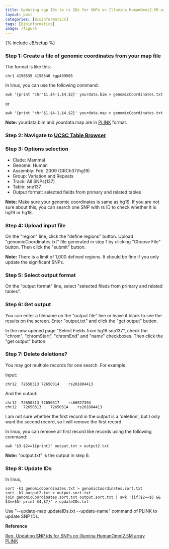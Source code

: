```yaml
---
title: Updating kgp IDs to rs IDs for SNPs on Illumina HumanOmni2.5M array
layout: post
categories: [Bioinformatics]
tags: [Bioinformatics]
image: /figure
---
```

{% include JB/setup %}

### Step 1: Create a file of genomic coordinates from your map file

The format is like this:

```
chr1 4158539 4158540 kgp499505
```

In linux, you can use the following command:

```
awk '{print "chr"$1,$4-1,$4,$2}' yourdata.bim > genomicCoordinates.txt
```

or

```
awk '{print "chr"$1,$4-1,$4,$2}' yourdata.map > genomicCoordinates.txt
```

**Note:** yourdata.bim and yourdata.map are in [PLINK](http://pngu.mgh.harvard.edu/~purcell/plink/data.shtml#map) format.

### Step 2: Navigate to [UCSC Table Browser](http://genome.ucsc.edu/cgi-bin/hgTables)

### Step 3: Options selection

* Clade: Mammal
* Genome: Human
* Assembly: Feb. 2009 (GRCh37/hg19)
* Group: Variation and Repeats
* Track: All SNPs(137)
* Table: snp137
* Output format: selected fields from primary and related tables

**Note:** Make sure your genomic coordinates is same as hg19. If you are not sure about this, you can search one SNP with rs ID to check whether it is hg19 or hg18.

### Step 4: Upload input file

On the "region" line, click the "define regions" button. Upload "genomicCoordinates.txt" file generated in step 1 by clicking "Choose File" button. Then click the "submit" button.

**Note:** There is a limit of 1,000 defined regions. It should be fine if you only update the significant SNPs.

### Step 5: Select output format

On the "output format" line, select "selected fileds from primary and related tables".

### Step 6: Get output

You can enter a filename on the "output file" line or leave it blank to see the results on the screen. Enter "output.txt" and click the "get output" button.

In the new opened page "Select Fields from hg19.snp137",  check the "chrom", "chromStart", "chromEnd" and "name" checkboxes. Then click the "get output" button.

### Step 7: Delete deletions?

You may got multiple records for one search. For example:

Input:

```
chr12  72650313	72650314	rs201804413
```

And the output:

```
chr12  72650313	72650317	rs66927394
chr12	72650313	72650314	rs201804413
```

I am not sure whether the first record in the output is a 'deletion', but I only want the second record, so I will remove the first record.

In linux, you can remove all first record like records using the following command:

```
awk '$3-$2==1{print}' output.txt > output2.txt
```

**Note:** "output.txt" is the output in step 6.

### Step 8: Update IDs

In linux,

```
sort -k1 genomicCoordinates.txt > genomicCoordinates.sort.txt
sort -k1 output2.txt > output.sort.txt
join genomicCoordinates.sort.txt output.sort.txt | awk '{if($2==$5 && $3==$6) print $4,$7}' > updateIDs.txt
```

Use "--update-map updateIDs.txt --update-name" command of PLINK to update SNP IDs.

**Reference**         

[Reg. Updating SNP ids for SNPs on Illumina HumanOmni2.5M array](http://redmine.soe.ucsc.edu/forum/index.php?t=msg&goto=13224&S=29fba0172e0e677085609b8e1da196cb)         
[PLINK](http://pngu.mgh.harvard.edu/~purcell/plink/index.shtml)         
